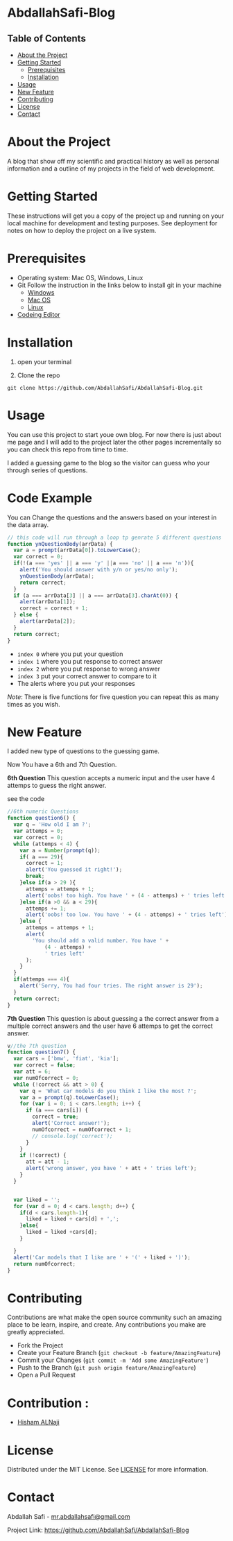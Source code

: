 # AbdallahSafi-Blog

<!-- TABLE OF CONTENTS -->

## Table of Contents

- [About the Project](#about-the-project)
- [Getting Started](#getting-started)
  - [Prerequisites](#prerequisites)
  - [Installation](#installation)
- [Usage](#usage) 
- [New Feature](#New-Feature)
- [Contributing](#contributing)
- [License](#license)
- [Contact](#contact)

# About the Project

A blog that show off my scientific and practical history as well as personal information and a outline of my projects in the field of web development.

# Getting Started

These instructions will get you a copy of the project up and running on your local machine for development and testing purposes. See deployment for notes on how to deploy the project on a live system.

# Prerequisites

- Operating system: Mac OS, Windows, Linux
- Git
  Follow the instruction in the links below to install git in your machine
  - [Windows](https://git-scm.com/download/win)
  - [Mac OS](https://git-scm.com/download/mac)
  - [Linux](https://git-scm.com/download/linux)
- [Codeing Editor](https://www.wpbeginner.com/showcase/12-best-code-editors-for-mac-and-windows-for-editing-wordpress-files/)

# Installation

1. open your terminal

2. Clone the repo

`git clone https://github.com/AbdallahSafi/AbdallahSafi-Blog.git`

# Usage

You can use this project to start youe own blog. For now there is just about me page and I will add to the project later the other pages incrementally so you can check this repo from time to time.

I added a guessing game to the blog so the visitor can guess who your through series of questions.

# Code Example

You can Change the questions and the answers based on your interest in the data array.

```javascript
// this code will run through a loop tp genrate 5 different questions
function ynQuestionBody(arrData) {
  var a = prompt(arrData[0]).toLowerCase();
  var correct = 0;
  if(!(a === 'yes' || a === 'y' ||a === 'no' || a === 'n')){
    alert('You should answer with y/n or yes/no only');
    ynQuestionBody(arrData);
    return correct;
  }
  if (a === arrData[3] || a === arrData[3].charAt(0)) {
    alert(arrData[1]);
    correct = correct + 1;
  } else {
    alert(arrData[2]);
  }
  return correct;
}
```

- `index 0` where you put your question
- `index 1` where you put response to correct answer
- `index 2` where you put response to wrong answer
- `index 3` put your correct answer to compare to it
- The alerts where you put your responses

_Note_: There is five functions for five question you can repeat this as many times as you wish.

# New Feature

I added new type of questions to the guessing game.

Now You have a 6th and 7th Question.

**6th Question**
This question accepts a numeric input and the user have 4 attemps to guess the right answer.

see the code

```javascript
//6th numeric Questions
function question6() {
  var q = 'How old I am ?';
  var attemps = 0;
  var correct = 0;
  while (attemps < 4) {
    var a = Number(prompt(q));
    if( a === 29){
      correct = 1;
      alert('You guessed it right!');
      break;
    }else if(a > 29 ){
      attemps = attemps + 1;
      alert('oobs! too high. You have ' + (4 - attemps) + ' tries left');
    }else if(a >0 && a < 29){
      attemps += 1;
      alert('oobs! too low. You have ' + (4 - attemps) + ' tries left');
    }else {
      attemps = attemps + 1;
      alert(
        'You should add a valid number. You have ' +
            (4 - attemps) +
            ' tries left'
      );
    }
  }
  if(attemps === 4){
    alert('Sorry, You had four tries. The right answer is 29');
  }
  return correct;
}
```


**7th Question**
This question is about guessing a the correct answer from a multiple correct answers and the user have 6 attemps to get the correct answer.

```javascript
v//the 7th question
function question7() {
  var cars = ['bmw', 'fiat', 'kia'];
  var correct = false;
  var att = 6;
  var numOfcorrect = 0;
  while (!correct && att > 0) {
    var q = 'What car models do you think I like the most ?';
    var a = prompt(q).toLowerCase();
    for (var i = 0; i < cars.length; i++) {
      if (a === cars[i]) {
        correct = true;
        alert('Correct answer!');
        numOfcorrect = numOfcorrect + 1;
        // console.log('correct');
      }
    }
    if (!correct) {
      att = att - 1;
      alert('wrong answer, you have ' + att + ' tries left');
    }
  }


  var liked = '';
  for (var d = 0; d < cars.length; d++) {
    if(d < cars.length-1){
      liked = liked + cars[d] + ',';
    }else{
      liked = liked +cars[d];
    }

  }
  alert('Car models that I like are ' + '(' + liked + ')');
  return numOfcorrect;
}

```

# Contributing

Contributions are what make the open source community such an amazing place to be learn, inspire, and create. Any contributions you make are greatly appreciated.

- Fork the Project
- Create your Feature Branch (`git checkout -b feature/AmazingFeature`)
- Commit your Changes (`git commit -m 'Add some AmazingFeature'`)
- Push to the Branch (`git push origin feature/AmazingFeature`)
- Open a Pull Request

# Contribution :

- [Hisham ALNaji](https://github.com/HishamAlNaji)

# License

Distributed under the MIT License. See [LICENSE](https://www.mit.edu/~amini/LICENSE.md) for more information.

# Contact

Abdallah Safi - mr.abdallahsafi@gmail.com

Project Link: https://github.com/AbdallahSafi/AbdallahSafi-Blog
